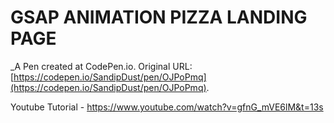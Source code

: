 # GSAP ANIMATION PIZZA LANDING PAGE
 _A Pen created at CodePen.io. Original URL: [https://codepen.io/SandipDust/pen/OJPoPmq](https://codepen.io/SandipDust/pen/OJPoPmq).

 Youtube Tutorial - 
https://www.youtube.com/watch?v=gfnG_mVE6lM&t=13s